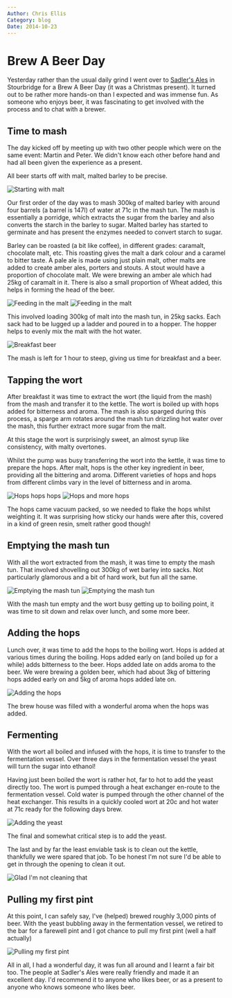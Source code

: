 ```yaml
---
Author: Chris Ellis
Category: blog
Date: 2014-10-23
---
```

# Brew A Beer Day

Yesterday rather than the usual daily grind I went over to [Sadler's Ales](http://www.sadlersales.co.uk/) 
in Stourbridge for a Brew A Beer Day (it was a Christmas present).  It turned 
out to be rather more hands-on than I expected and was immense fun.  As someone 
who enjoys beer, it was fascinating to get involved with the process and to chat 
with a brewer.

## Time to mash

The day kicked off by meeting up with two other people which were on the same 
event: Martin and Peter.  We didn't know each other before hand and had all been 
given the experience as a present.

All beer starts off with malt, malted barley to be precise.

![Starting with malt](/resources/to_start_with.jpg)

Our first order of the day was to mash 300kg of malted barley with around 
four barrels (a barrel is 147l) of water at 71c in the mash tun.  The mash is 
essentially a porridge, which extracts the sugar from the barley and also 
converts the starch in the barley to sugar.  Malted barley has started to 
germinate and has present the enzymes needed to convert starch to sugar.

Barley can be roasted (a bit like coffee), in different grades: caramalt, 
chocolate malt, etc.  This roasting gives the malt a dark colour and a caramel 
to bitter taste.  A pale ale is made using just plain malt, other malts are 
added to create amber ales, porters and stouts.  A stout would have a proportion 
of chocolate malt.  We were brewing an amber ale which had 25kg of caramalt in 
it.  There is also a small proportion of Wheat added, this helps in forming the 
head of the beer.

![Feeding in the malt](/resources/feeding_in_the_malt_1.jpg)
![Feeding in the malt](/resources/feeding_in_the_malt_2.jpg)

This involved loading 300kg of malt into the mash tun, in 25kg sacks.  Each sack 
had to be lugged up a ladder and poured in to a hopper.  The hopper helps to 
evenly mix the malt with the hot water.

![Breakfast beer](/resources/breakfast_beer.jpg)

The mash is left for 1 hour to steep, giving us time for breakfast and a beer.

## Tapping the wort

After breakfast it was time to extract the wort (the liquid from the mash) from 
the mash and transfer it to the kettle.  The wort is boiled up with hops added 
for bitterness and aroma.  The mash is also sparged during this process, a 
sparge arm rotates around the mash tun drizzling hot water over the mash, this 
further extract more sugar from the malt.

At this stage the wort is surprisingly sweet, an almost syrup like consistency, 
with malty overtones.

Whilst the pump was busy transferring the wort into the kettle, it was time to 
prepare the hops.  After malt, hops is the other key ingredient in beer, 
providing all the bittering and aroma.  Different varieties of hops and hops 
from different climbs vary in the level of bitterness and in aroma.

![Hops hops hops](/resources/hops_hops_hops.jpg)
![Hops and more hops](/resources/hops_more_hops.jpg)

The hops came vacuum packed, so we needed to flake the hops whilst weighting it.
It was surprising how sticky our hands were after this, covered in a kind of 
green resin, smelt rather good though!

## Emptying the mash tun

With all the wort extracted from the mash, it was time to empty the mash tun.
That involved shovelling out 300kg of wet barley into sacks.  Not particularly 
glamorous and a bit of hard work, but fun all the same.

![Emptying the mash tun](/resources/emptying_the_mash_tun_1.jpg)
![Emptying the mash tun](/resources/emptying_the_mash_tun_3.jpg)

With the mash tun empty and the wort busy getting up to boiling point, it was
time to sit down and relax over lunch, and some more beer.

## Adding the hops

Lunch over, it was time to add the hops to the boiling wort.  Hops is added at 
various times during the boiling.  Hops added early on (and boiled up for a 
while) adds bitterness to the beer.  Hops added late on adds aroma to the beer. 
We were brewing a golden beer, which had about 3kg of bittering hops added early
on and 5kg of aroma hops added late on.

![Adding the hops](/resources/adding_the_hops_1.jpg)

The brew house was filled with a wonderful aroma when the hops was added.

## Fermenting

With the wort all boiled and infused with the hops, it is time to transfer to 
the fermentation vessel.  Over three days in the fermentation vessel the yeast 
will turn the sugar into ethanol!

Having just been boiled the wort is rather hot, far to hot to add the yeast 
directly too.  The wort is pumped through a heat exchanger en-route to the 
fermentation vessel.  Cold water is pumped through the other channel of the heat 
exchanger.  This results in a quickly cooled wort at 20c and hot water at 71c 
ready for the following days brew.

![Adding the yeast](/resources/adding_the_yeast.jpg)

The final and somewhat critical step is to add the yeast.

The last and by far the least enviable task is to clean out the kettle, 
thankfully we were spared that job.  To be honest I'm not sure I'd be able to 
get in through the opening to clean it out.

![Glad I'm not cleaning that](/resources/glad_im_not_cleaning_that.jpg)

## Pulling my first pint

At this point, I can safely say, I've (helped) brewed roughly 3,000 pints of 
beer.  With the yeast bubbling away in the fermentation vessel, we retired to 
the bar for a farewell pint and I got chance to pull my first pint (well a half 
actually)

![Pulling my first pint](/resources/pulling_my_first_pint.jpg)

All in all, I had a wonderful day, it was fun all around and I learnt a fair 
bit too.  The people at Sadler's Ales were really friendly and made it an 
excellent day.  I'd recommend it to anyone who likes beer, or as a present to 
anyone who knows someone who likes beer.


